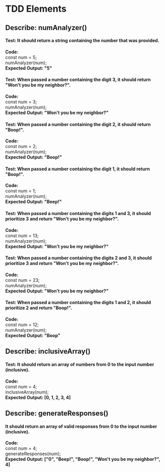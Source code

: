 # TDD Elements

## Describe:  numAnalyzer()
#### Test: It should return a string containing the number that was provided.
**Code:**\
const num = 5;\
numAnalyzer(num);\
**Expected Output: "5"**

#### Test: When passed a number containing the digit 3, it should return "Won't you be my neighbor?".
**Code:**\
const num = 3;\
numAnalyzer(num);\
**Expected Output: "Won't you be my neighbor?"**

#### Test: When passed a number containing the digit 2, it should return "Boop!".
**Code:**\
const num = 2;\
numAnalyzer(num);\
**Expected Output: "Boop!"**

#### Test: When passed a number containing the digit 1, it should return "Boop!".
**Code:**\
const num = 1;\
numAnalyzer(num);\
**Expected Output: "Beep!"**

#### Test: When passed a number containing the digits 1 and 3, it should prioritize 3 and return "Won't you be my neighbor?".
**Code:**\
const num = 13;\
numAnalyzer(num);\
**Expected Output: "Won't you be my neighbor?"**

#### Test: When passed a number containing the digits 2 and 3, it should prioritize 3 and return "Won't you be my neighbor?".
**Code:**\
const num = 23;\
numAnalyzer(num);\
**Expected Output: "Won't you be my neighbor?"**

#### Test: When passed a number containing the digits 1 and 2, it should prioritize 2 and return "Boop!".
**Code:**\
const num = 12;\
numAnalyzer(num);\
**Expected Output: "Boop"**

## Describe:  inclusiveArray()
#### Test: It should return an array of numbers from 0 to the input number (inclusive).
**Code:**\
const num = 4;\
inclusiveArray(num);\
**Expected Output: [0, 1, 2, 3, 4]**

## Describe:  generateResponses()
#### It should return an array of valid responses from 0 to the input number (inclusive).
**Code:**\
const num = 4;\
generateResponses(num);\
**Expected Output: ["0", "Beep!", "Boop!", "Won't you be my neighbor?", 4]**